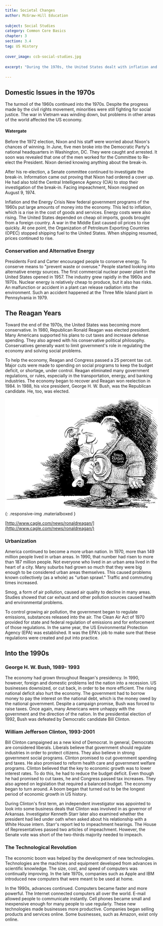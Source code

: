 ```yaml
---
title: Societal Changes
author: McGraw-Hill Education

subject: Social Studies
category: Common Core Basics
chapter: 3
section: 3.4
tag: US History

cover_image: ccb-social-studies.jpg

excerpt: "During the 1970s, the United States dealt with inflation and an energy crisis brought on by rising oil prices. President Nixon resigned because of the Watergate scandal. In the 1980s, the United States became more conservative under Presidents Reagan and Bush. In the 1990s, the economy, helped by new technologies, grew and the nation prospered."

---
```

## Domestic Issues in the 1970s

The turmoil of the 1960s continued into the 1970s. Despite the progress made by the civil rights movement, minorities were still fighting for social justice. The war in Vietnam was winding down, but problems in other areas of the world affected the US economy.

#### Watergate

Before the 1972 election, Nixon and his staff were worried about Nixon's chances of winning. In June, five men broke into the Democratic Party's national headquarters in Washington, DC. They were caught and arrested. It soon was revealed that one of the men worked for the Committee to Re-elect the President. Nixon denied knowing anything about the break-in.

After his re-election, a Senate committee continued to investigate the break-in. Information came out proving that Nixon had ordered a cover up. He had also told the Central Intelligence Agency (CIA) to stop their investigation of the break-in. Facing impeachment, Nixon resigned on  August 9, 1974.

Inflation and the Energy Crisis New federal government programs of the 1960s put large amounts of money into the economy. This led to inflation, which is a rise in the cost of goods and services. Energy costs were also rising. The United States depended on cheap oil imports, goods brought from a foreign country. A war in the Middle East caused oil prices to rise quickly. At one point, the Organization of Petroleum Exporting Countries (OPEC) stopped shipping fuel to the United States. When shipping resumed, prices continued to rise.

### Conservation and Alternative Energy

Presidents Ford and Carter encouraged people to conserve energy. To conserve means to "prevent waste or overuse." People started looking into alternative energy sources. The first commercial nuclear power plant in the United States opened in 1957. The industry grew rapidly in the 1960s and 1970s. Nuclear energy is relatively cheap to produce, but it also has risks. An malfunction or accident in a plant can release radiation into the environment. Such an accident happened at the Three Mile Island plant in Pennsylvania in 1979.

## The Reagan Years

Toward the end of the 1970s, the United States was becoming more conservative. In 1980, Republican Ronald Reagan was elected president. Many Americans supported his plans to cut taxes and increase defense spending. They also agreed with his conservative political philosophy. Conservatives generally want to limit government's role in regulating the economy and solving social problems.

To help the economy, Reagan and Congress passed a 25 percent tax cut. Major cuts were made to spending on social programs to keep the budget deficit, or shortage, under control. Reagan eliminated many government regulations, or rules, especially in the transportation, energy, and banking industries. The economy began to recover and Reagan won reelection in 1984. In 1988, his vice president, George H. W. Bush, was the Republican candidate. He, too, was elected.

![Political Cartoon](img/cagle.com_reagan.jpg){: .responsive-img .materialboxed }

[http://www.cagle.com/news/ronaldreagan/](http://www.cagle.com/news/ronaldreagan/)

### Urbanization

America continued to become a more urban nation. In 1970, more than 149 million people lived in urban areas. In 1990, that number had risen to more than 187 million people. Not everyone who lived in an urban area lived in the heart of a city. Many suburbs had grown so much that they were big enough to be considered urban areas themselves. This caused problems known collectively (as a whole) as "urban sprawl." Traffic and commuting times increased.

Smog, a form of air pollution, caused air quality to decline in many areas. Studies showed that car exhaust and other pollution sources caused health and environmental problems.

To control growing air pollution, the government began to regulate emissions, substances released into the air. The Clean Air Act of 1970 provided for state and federal regulation of emissions and for enforcement of those regulations. In the same year, the US Environmental Protection Agency (EPA) was established. It was the EPA's job to make sure that these regulations were created and put into practice.

## Into the 1990s

### George H. W. Bush, 1989- 1993

The economy had grown throughout Reagan's presidency. In 1990, however, foreign and domestic problems led the nation into a recession. US businesses downsized, or cut back, in order to be more efficient. The rising national deficit also hurt the economy. The government had to borrow money to pay the interest on the national debt, which is the money owed by the national government. Despite a campaign promise, Bush was forced to raise taxes. Once again, many Americans were unhappy with the government and the direction of the nation. In the presidential election of 1992, Bush was defeated by Democratic candidate Bill Clinton.

### William Jefferson Clinton, 1993-2001

Bill Clinton campaigned as a new kind of Democrat. In general, Democrats are considered liberals. Liberals believe that government should regulate industries in order to protect citizens. They also believe in strong government social programs. Clinton promised to cut government spending and taxes. He also promised to reform health care and government welfare programs. Clinton believed that the key to economic growth was to lower interest rates. To do this, he had to reduce the budget deficit. Even though he had promised to cut taxes, he and Congress passed tax increases. They also agreed on legislation that required a balanced budget. The economy began to turn around. A boom began that turned out to be the longest period of economic growth in US history.

During Clinton's first term, an independent investigator was appointed to look into some business deals that Clinton was involved in as governor of Arkansas. Investigator Kenneth Starr later also examined whether the president had lied under oath when asked about his relationship with a White House intern. Starr's report led to impeachment hearings. The House of Representatives passed two articles of impeachment. However, the Senate vote was short of the two-thirds majority needed to impeach.

### The Technological Revolution

The economic boom was helped by the development of new technologies. Technologies are the machines and equipment developed from advances in scientific knowledge. The size, cost, and speed of computers was continually improving. In the late 1970s, companies such as Apple and IBM introduced new computers that were meant to be used at home.

In the 1990s, advances continued. Computers became faster and more powerful. The Internet connected computers all over the world. E-mail allowed people to communicate instantly. Cell phones became small and inexpensive enough for many people to use regularly. These new technologies made businesses more productive. Companies began selling products and services online. Some businesses, such as Amazon, exist only online.

